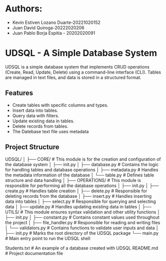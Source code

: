 # Authors: 
- Kevin Estiven Lozano Duarte-20221020152
- Juan David Quiroga-20222020206
- Juan Pablo Borja Espitia - 20202020091

# UDSQL - A Simple Database System

UDSQL is a simple database system that implements CRUD operations (Create, Read, Update, Delete) using a command-line interface (CLI). Tables are managed in text files, and data is stored in a structured format.

## Features

- Create tables with specific columns and types.
- Insert data into tables.
- Query data with filters.
- Update existing data in tables.
- Delete records from tables.
- The Datebase text file uses metadata

## Project Structure

UDSQL/ │ ├── CORE/ # This module is for the creation and configuration of the database system │ ├── init.py │ ├── database.py # Contains the logic for handling tables and database operations │ ├── metadata.py # Handles the metadata information of the database │ └── table.py # Defines table structure and data handling │ ├── OPERATIONS/ # This module is responsible for performing all the database operations │ ├── init.py │ ├── create.py # Handles table creation │ ├── delete.py # Responsible for deleting records from the database │ ├── insert.py # Handles inserting data into tables │ ├── select.py # Responsible for querying and selecting data │ ├── update.py # Handles updating existing data in tables │ ├── UTILS/ # This module ensures syntax validation and other utility functions │ ├── init.py │ ├── constant.py # Contains constant values used throughout the project │ ├── file_handler.py # Responsible for reading and writing files │ └── validators.py # Contains functions to validate user inputs and data │ ├── init.py # Marks the root directory of the UDSQL package └── main.py # Main entry point to run the UDSQL shell

Students.txt # An example of a database created with UDSQL README.md # Project documentation file